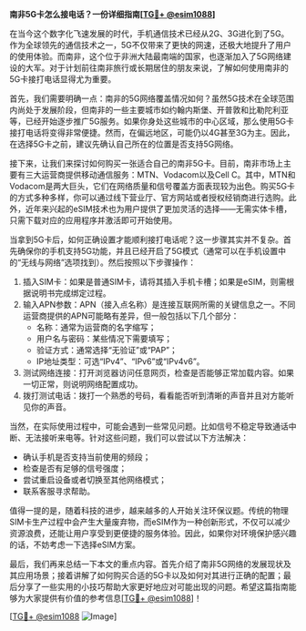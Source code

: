 **南非5G卡怎么接电话？一份详细指南[[TG💪+ @esim1088](https://t.me/s/esim1088)]**

在当今这个数字化飞速发展的时代，手机通信技术已经从2G、3G进化到了5G。作为全球领先的通信技术之一，5G不仅带来了更快的网速，还极大地提升了用户的使用体验。而南非，这个位于非洲大陆最南端的国家，也逐渐加入了5G网络建设的大军。对于计划前往南非旅行或长期居住的朋友来说，了解如何使用南非的5G卡接打电话显得尤为重要。

首先，我们需要明确一点：南非的5G网络覆盖情况如何？虽然5G技术在全球范围内尚处于发展阶段，但南非的一些主要城市如约翰内斯堡、开普敦和比勒陀利亚等，已经开始逐步推广5G服务。如果你身处这些城市的中心区域，那么使用5G卡接打电话将变得非常便捷。然而，在偏远地区，可能仍以4G甚至3G为主。因此，在选择5G卡之前，建议先确认自己所在的位置是否支持5G网络。

接下来，让我们来探讨如何购买一张适合自己的南非5G卡。目前，南非市场上主要有三大运营商提供移动通信服务：MTN、Vodacom以及Cell C。其中，MTN和Vodacom是两大巨头，它们在网络质量和信号覆盖方面表现较为出色。购买5G卡的方式多种多样，你可以通过线下营业厅、官方网站或者授权经销商进行选购。此外，近年来兴起的eSIM技术也为用户提供了更加灵活的选择——无需实体卡槽，只需下载对应的应用程序并激活即可开始使用。

当拿到5G卡后，如何正确设置才能顺利接打电话呢？这一步骤其实并不复杂。首先确保你的手机支持5G功能，并且已经开启了5G模式（通常可以在手机设置中的“无线与网络”选项找到）。然后按照以下步骤操作：

1. 插入SIM卡：如果是普通SIM卡，请将其插入手机卡槽；如果是eSIM，则需根据说明书完成绑定过程。
2. 输入APN参数：APN（接入点名称）是连接互联网所需的关键信息之一。不同运营商提供的APN可能略有差异，但一般包括以下几个部分：
   - 名称：通常为运营商的名字缩写；
   - 用户名与密码：某些情况下需要填写；
   - 验证方式：通常选择“无验证”或“PAP”；
   - IP地址类型：可选“IPv4”、“IPv6”或“IPv4v6”。
3. 测试网络连接：打开浏览器访问任意网页，检查是否能够正常加载内容。如果一切正常，则说明网络配置成功。
4. 拨打测试电话：拨打一个熟悉的号码，看看能否听到清晰的声音并且对方能听见你的声音。

当然，在实际使用过程中，可能会遇到一些常见问题。比如信号不稳定导致通话中断、无法接听来电等。针对这些问题，我们可以尝试以下方法解决：

- 确认手机是否支持当前使用的频段；
- 检查是否有足够的信号强度；
- 尝试重启设备或者切换至其他网络模式；
- 联系客服寻求帮助。

值得一提的是，随着科技的进步，越来越多的人开始关注环保议题。传统的物理SIM卡生产过程中会产生大量废弃物，而eSIM作为一种创新形式，不仅可以减少资源浪费，还能让用户享受到更便捷的服务体验。因此，如果你对环境保护感兴趣的话，不妨考虑一下选择eSIM方案。

最后，我们再来总结一下本文的重点内容。首先介绍了南非5G网络的发展现状及其应用场景；接着讲解了如何购买合适的5G卡以及如何对其进行正确的配置；最后分享了一些实用的小技巧帮助大家更好地应对可能出现的问题。希望这篇指南能够为大家提供有价值的参考信息[[TG💪+ @esim1088](https://t.me/s/esim1088)]！

[[TG💪+ @esim1088](https://t.me/s/esim1088) ![Image](https://i.postimg.cc/4NQfJmqS/Snipaste-2025-05-13-00-14-12.png)]